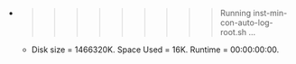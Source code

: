 * >>>>>>>>> Running inst-min-con-auto-log-root.sh ...
  * Disk size = 1466320K. Space Used = 16K. Runtime = 00:00:00:00.
